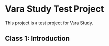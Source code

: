 # Vara Study Test Project

This project is a test project for Vara Study.

## Class 1: Introduction


